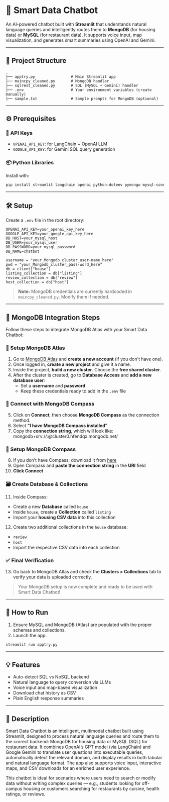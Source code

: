 # 🤖 Smart Data Chatbot

An AI-powered chatbot built with **Streamlit** that understands natural language queries and intelligently routes them to **MongoDB** (for housing data) or **MySQL** (for restaurant data). It supports voice input, map visualization, and generates smart summaries using OpenAI and Gemini.

---

## 🧩 Project Structure

```
.
├── apptry.py                # Main Streamlit app
├── maincpy_cleaned.py       # MongoDB handler
├── sqlrest_cleaned.py       # SQL (MySQL + Gemini) handler
├── .env                     # Your environment variables (create manually)
├── sample.txt               # Sample prompts for MongoDB (optional)
```

---

## ⚙️ Prerequisites

### 🔑 API Keys
- `OPENAI_API_KEY`: for LangChain + OpenAI LLM
- `GOOGLE_API_KEY`: for Gemini SQL query generation

### 📦 Python Libraries

Install with:
```bash
pip install streamlit langchain openai python-dotenv pymongo mysql-connector-python google-generativeai pandas pydeck speechrecognition
```

---

## 🛠️ Setup

Create a `.env` file in the root directory:

```dotenv
OPENAI_API_KEY=your_openai_key_here
GOOGLE_API_KEY=your_google_api_key_here
DB_HOST=your_mysql_host
DB_USER=your_mysql_user
DB_PASSWORD=your_mysql_password
DB_NAME=chatbot

username = "your_Mongodb_cluster_user-name_here"
pwd = "your_Mongodb_cluster_pass-word_here"
db = client["house"]
listing_collection = db["listing"]
review_collection = db["review"]
host_collection = db["host"]
```

> **Note:** MongoDB credentials are currently hardcoded in `maincpy_cleaned.py`. Modify them if needed.

---


## 🍃 MongoDB Integration Steps

Follow these steps to integrate MongoDB Atlas with your Smart Data Chatbot:

### 🔧 Setup MongoDB Atlas

1. Go to [MongoDB Atlas](https://www.mongodb.com/cloud/atlas) and **create a new account** (if you don't have one).
2. Once logged in, **create a new project** and give it a name.
3. Inside the project, **build a new cluster**. Choose the **free shared cluster**.
4. After the cluster is created, go to **Database Access** and **add a new database user**:
   - Set a **username** and **password**
   - Keep these credentials ready to add in the `.env` file

### 🔌 Connect with MongoDB Compass

5. Click on **Connect**, then choose **MongoDB Compass** as the connection method.
6. Select **"I have MongoDB Compass installed"**
7. Copy the **connection string**, which will look like:
     mongodb+srv://<username>:<password>@cluster0.hfendqx.mongodb.net/

### 🧭 Setup MongoDB Compass

8. If you don’t have Compass, download it from [here](https://www.mongodb.com/try/download/compass)
9. Open Compass and **paste the connection string** in the **URI** field
10. **Click Connect**

### 🗃️ Create Database & Collections

11. Inside Compass:
 - Create a new **Database** called `house`
 - Inside `house`, create a **Collection** called `listing`
 - Import your **housing CSV data** into this collection

12. Create two additional collections in the `house` database:
 - `review`
 - `host`
 - Import the respective CSV data into each collection

### ✅ Final Verification

13. Go back to MongoDB Atlas and check the **Clusters > Collections** tab to verify your data is uploaded correctly.


> Your MongoDB setup is now complete and ready to be used with Smart Data Chatbot!
---

## 🚀 How to Run

1. Ensure MySQL and MongoDB (Atlas) are populated with the proper schemas and collections.
2. Launch the app:
```bash
streamlit run apptry.py
```

---

## 💡 Features

- Auto-detect SQL vs NoSQL backend
- Natural language to query conversion via LLMs
- Voice input and map-based visualization
- Download chat history as CSV
- Plain English response summaries

---

## 📘 Description

Smart Data Chatbot is an intelligent, multimodal chatbot built using Streamlit, designed to process natural language queries and route them to the correct backend: MongoDB for housing data or MySQL (SQL) for restaurant data. It combines OpenAI’s GPT model (via LangChain) and Google Gemini to translate user questions into executable queries, automatically detect the relevant domain, and display results in both tabular and natural language format. The app also supports voice input, interactive maps, and CSV downloads for an enriched user experience.

This chatbot is ideal for scenarios where users need to search or modify data without writing complex queries — e.g., students looking for off-campus housing or customers searching for restaurants by cuisine, health ratings, or reviews.
